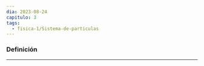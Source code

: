 ```yaml
---
dia: 2023-08-24
capitulo: 3
tags:
  - fisica-1/Sistema-de-particulas
---
```

### Definición
---
